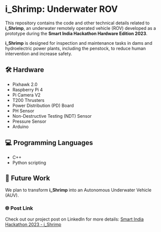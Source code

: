 # i_Shrimp: Underwater ROV

This repository contains the code and other technical details related to **i_Shrimp**, an underwater remotely operated vehicle (ROV) developed as a prototype during the **Smart India Hackathon Hardware Edition 2023**.

**i_Shrimp** is designed for inspection and maintenance tasks in dams and hydroelectric power plants, including the penstock, to reduce human intervention and increase safety.

## 🛠 Hardware
- Pixhawk 2.0
- Raspberry Pi 4
- Pi Camera V2
- T200 Thrusters
- Power Distribution (PD) Board
- PH Sensor
- Non-Destructive Testing (NDT) Sensor
- Pressure Sensor
- Arduino

## 💻 Programming Languages
- C++
- Python scripting

## 🔧 Future Work
We plan to transform **i_Shrimp** into an Autonomous Underwater Vehicle (AUV).

### 🌐 Post Link
Check out our project post on LinkedIn for more details: [Smart India Hackathon 2023 - i_Shrimp](https://www.linkedin.com/posts/abirami-rajasekaran_smartindiahackathon2023-victory-teamwork-activity-7156848885640876032-X70D?utm_source=share&utm_medium=member_desktop)
